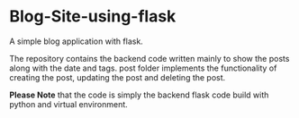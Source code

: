 # Blog-Site-using-flask

A simple blog application with flask. 


The repository contains the backend code written mainly to show the posts along with the date and tags. post folder implements the functionality of creating the post, updating the post and deleting the post. 

**Please Note** that the code is simply the backend flask code build with python and virtual environment.
